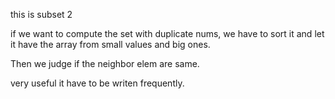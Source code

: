 this is subset 2

if we want to compute the set with duplicate nums, we have to sort it and let it 
have the array from small values and big ones.

Then we judge if the neighbor elem are same. 

very useful it have to be writen frequently.
